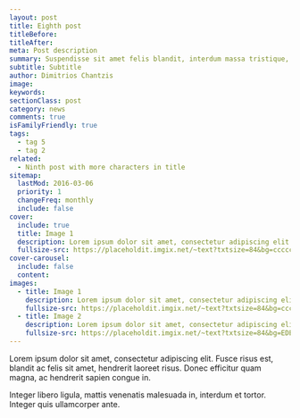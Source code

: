 ```yaml
---
layout: post
title: Eighth post
titleBefore:
titleAfter:
meta: Post description
summary: Suspendisse sit amet felis blandit, interdum massa tristique, rutrum urna. Duis interdum, sem eu gravida finibus, urna nibh sodales dolor, et consectetur lacus mi ac velit. In placerat iaculis ligula, in molestie odio pulvinar quis. Cras eleifend nisl ipsum, sed maximus neque ultrices sed. Sed imperdiet velit ac lorem laoreet posuere. Cras vel lorem velit. Donec tincidunt nibh eget velit porttitor efficitur.
subtitle: Subtitle
author: Dimitrios Chantzis
image:
keywords:
sectionClass: post
category: news
comments: true
isFamilyFriendly: true
tags:
  - tag 5
  - tag 2
related:
  - Ninth post with more characters in title
sitemap:
  lastMod: 2016-03-06
  priority: 1
  changeFreq: monthly
  include: false
cover:
  include: true
  title: Image 1
  description: Lorem ipsum dolor sit amet, consectetur adipiscing elit.
  fullsize-src: https://placeholdit.imgix.net/~text?txtsize=84&bg=cccccc&txt=cover-image-1&w=1653&h=1167
cover-carousel:
  include: false
  content:
images:
  - title: Image 1
    description: Lorem ipsum dolor sit amet, consectetur adipiscing elit.
    fullsize-src: https://placeholdit.imgix.net/~text?txtsize=84&bg=cccccc&txt=image-1&w=1653&h=1167
  - title: Image 2
    description: Lorem ipsum dolor sit amet, consectetur adipiscing elit.
    fullsize-src: https://placeholdit.imgix.net/~text?txtsize=84&bg=EDE4E4&txt=image-1&w=1653&h=1167
---
```


Lorem ipsum dolor sit amet, consectetur adipiscing elit. Fusce risus est, blandit ac felis sit amet, hendrerit laoreet risus. Donec efficitur quam magna, ac hendrerit sapien congue in.

Integer libero ligula, mattis venenatis malesuada in, interdum et tortor. Integer quis ullamcorper ante.
